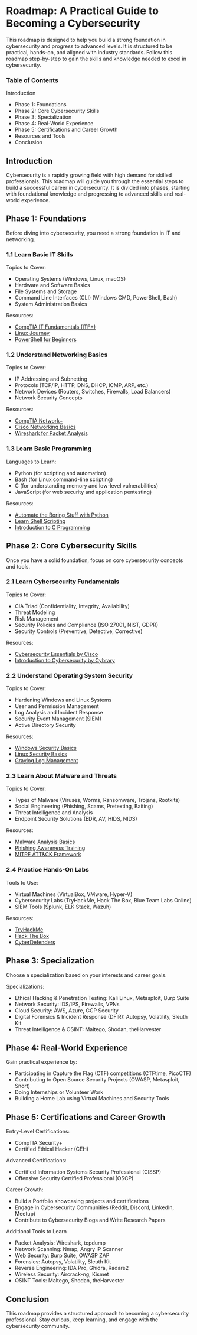 
# Roadmap: A Practical Guide to Becoming a Cybersecurity 

This roadmap is designed to help you build a strong foundation in cybersecurity and progress to advanced levels. It is structured to be practical, hands-on, and aligned with industry standards. Follow this roadmap step-by-step to gain the skills and knowledge needed to excel in cybersecurity.

### Table of Contents

  Introduction

  * Phase 1: Foundations
  * Phase 2: Core Cybersecurity Skills
  * Phase 3: Specialization
  * Phase 4: Real-World Experience
  * Phase 5: Certifications and Career Growth
  * Resources and Tools
  * Conclusion

## Introduction

Cybersecurity is a rapidly growing field with high demand for skilled professionals. This roadmap will guide you through the essential steps to build a successful career in cybersecurity. It is divided into phases, starting with foundational knowledge and progressing to advanced skills and real-world experience.

## Phase 1: Foundations
Before diving into cybersecurity, you need a strong foundation in IT and networking.

   ### 1.1 Learn Basic IT Skills

   Topics to Cover:
    
  * Operating Systems (Windows, Linux, macOS)
  * Hardware and Software Basics
  * File Systems and Storage
  * Command Line Interfaces (CLI) (Windows CMD, PowerShell, Bash)
  * System Administration Basics

   Resources:
    
  * [CompTIA IT Fundamentals (ITF+)](https://www.comptia.org/faq/itf/what-is-the-comptia-itf-certification)
  * [Linux Journey](https://linuxjourney.com/)
  * [PowerShell for Beginners](https://powershellfaqs.com/start/)

   ### 1.2 Understand Networking Basics

  Topics to Cover:

  * IP Addressing and Subnetting
  * Protocols (TCP/IP, HTTP, DNS, DHCP, ICMP, ARP, etc.)
  * Network Devices (Routers, Switches, Firewalls, Load Balancers)
  * Network Security Concepts

  Resources:

  * [CompTIA Network+](https://www.comptia.org/certifications/network)
  * [Cisco Networking Basics](https://www.netacad.com/courses/networking-basics?courseLang=en-US)
  * [Wireshark for Packet Analysis](https://www.wireshark.org/docs/wsug_html_chunked/ChapterWork.html)

  ### 1.3 Learn Basic Programming

  Languages to Learn:

  * Python (for scripting and automation)
  * Bash (for Linux command-line scripting)
  * C (for understanding memory and low-level vulnerabilities)
  * JavaScript (for web security and application pentesting)

  Resources:

  * [Automate the Boring Stuff with Python](https://automatetheboringstuff.com/)
  * [Learn Shell Scripting](https://www.freecodecamp.org/news/bash-scripting-tutorial-linux-shell-script-and-command-line-for-beginners/)
  * [Introduction to C Programming](https://www.geeksforgeeks.org/c-programming-language/)

## Phase 2: Core Cybersecurity Skills

Once you have a solid foundation, focus on core cybersecurity concepts and tools.

  ### 2.1 Learn Cybersecurity Fundamentals

  Topics to Cover:

  * CIA Triad (Confidentiality, Integrity, Availability)
  * Threat Modeling
  * Risk Management
  * Security Policies and Compliance (ISO 27001, NIST, GDPR)
  * Security Controls (Preventive, Detective, Corrective)

  Resources:
  
  * [Cybersecurity Essentials by Cisco](https://www.netacad.com/courses/introduction-to-cybersecurity?courseLang=en-US)
  * [Introduction to Cybersecurity by Cybrary](https://www.cybrary.it/course/introduction-to-it-and-cybersecurity)

  ### 2.2 Understand Operating System Security

  Topics to Cover:

  * Hardening Windows and Linux Systems
  * User and Permission Management
  * Log Analysis and Incident Response
  * Security Event Management (SIEM)
  * Active Directory Security

  Resources:
  
  * [Windows Security Basics](https://www.windowscentral.com/beginners-guide-windows-security-windows-10)
  * [Linux Security Basics](https://www.linuxmo.com/understanding-basic-linux-security-for-beginners/)
  * [Graylog Log Management](https://go2docs.graylog.org/current/what_is_graylog/what_is_graylog.htm)

  ### 2.3 Learn About Malware and Threats

  Topics to Cover:

  * Types of Malware (Viruses, Worms, Ransomware, Trojans, Rootkits)
  * Social Engineering (Phishing, Scams, Pretexting, Baiting)
  * Threat Intelligence and Analysis
  * Endpoint Security Solutions (EDR, AV, HIDS, NIDS)

  Resources:
  
  * [Malware Analysis Basics](https://www.geeksforgeeks.org/introduction-to-malware-analysis/)
  * [Phishing Awareness Training](https://www.crowdstrike.com/en-us/cybersecurity-101/social-engineering/phishing-attack-awareness-training/)
  * [MITRE ATT&CK Framework](https://attack.mitre.org/)

  ### 2.4 Practice Hands-On Labs

  Tools to Use:
  
  * Virtual Machines (VirtualBox, VMware, Hyper-V)
  * Cybersecurity Labs (TryHackMe, Hack The Box, Blue Team Labs Online)
  * SIEM Tools (Splunk, ELK Stack, Wazuh)

  Resources:
  
  * [TryHackMe](https://tryhackme.com/)
  * [Hack The Box](https://www.hackthebox.com/)
  * [CyberDefenders](https://cyberdefenders.org/)

## Phase 3: Specialization

Choose a specialization based on your interests and career goals.

  Specializations:

  * Ethical Hacking & Penetration Testing: Kali Linux, Metasploit, Burp Suite
  * Network Security: IDS/IPS, Firewalls, VPNs
  * Cloud Security: AWS, Azure, GCP Security
  * Digital Forensics & Incident Response (DFIR): Autopsy, Volatility, Sleuth Kit
  * Threat Intelligence & OSINT: Maltego, Shodan, theHarvester

## Phase 4: Real-World Experience

  Gain practical experience by:
  
  * Participating in Capture the Flag (CTF) competitions (CTFtime, PicoCTF)
  * Contributing to Open Source Security Projects (OWASP, Metasploit, Snort)
  * Doing Internships or Volunteer Work
  * Building a Home Lab using Virtual Machines and Security Tools

## Phase 5: Certifications and Career Growth

  Entry-Level Certifications:
  
  * CompTIA Security+
  * Certified Ethical Hacker (CEH)

  Advanced Certifications:
  
  * Certified Information Systems Security Professional (CISSP)
  * Offensive Security Certified Professional (OSCP)

  Career Growth:
  
  * Build a Portfolio showcasing projects and certifications
  * Engage in Cybersecurity Communities (Reddit, Discord, LinkedIn, Meetup)
  * Contribute to Cybersecurity Blogs and Write Research Papers

Additional Tools to Learn

  * Packet Analysis: Wireshark, tcpdump
  * Network Scanning: Nmap, Angry IP Scanner
  * Web Security: Burp Suite, OWASP ZAP
  * Forensics: Autopsy, Volatility, Sleuth Kit
  * Reverse Engineering: IDA Pro, Ghidra, Radare2
  * Wireless Security: Aircrack-ng, Kismet
  * OSINT Tools: Maltego, Shodan, theHarvester

## Conclusion

This roadmap provides a structured approach to becoming a cybersecurity professional. Stay curious, keep learning, and engage with the cybersecurity community.
